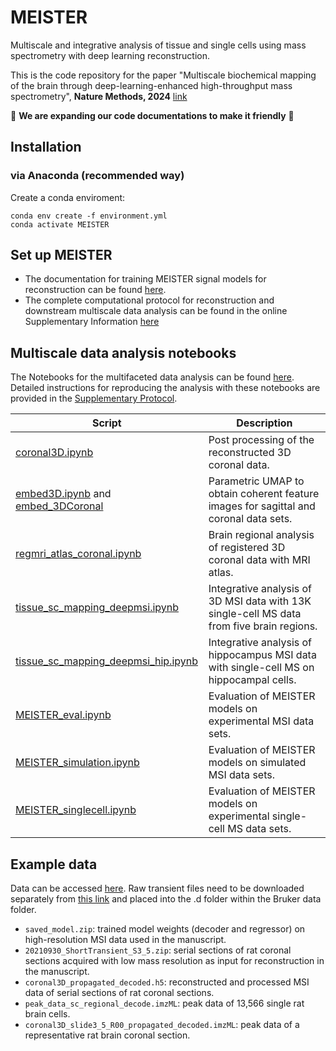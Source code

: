 # MEISTER
Multiscale and integrative analysis of tissue and single cells using mass spectrometry with deep learning reconstruction.

This is the code repository for the paper "Multiscale biochemical mapping of the brain through deep-learning-enhanced high-throughput mass spectrometry", **Nature Methods, 2024** [link](https://www.nature.com/articles/s41592-024-02171-3)

:construction: **We are expanding our code documentations to make it friendly** :construction:

## Installation
### via Anaconda (recommended way)
Create a conda enviroment:
```
conda env create -f environment.yml
conda activate MEISTER
```

## Set up MEISTER
* The documentation for training MEISTER signal models for reconstruction can be found [here](https://github.com/richardxie1119/MEISTER/blob/main/document/MEISTER_doc.pdf). 
* The complete computational protocol for reconstruction and downstream multiscale data analysis can be found in the online Supplementary Information [here](https://static-content.springer.com/esm/art%3A10.1038%2Fs41592-024-02171-3/MediaObjects/41592_2024_2171_MOESM1_ESM.pdf)
  
## Multiscale data analysis notebooks

The Notebooks for the multifaceted data analysis can be found [here](https://github.com/richardxie1119/multiscale_analysis). Detailed instructions for reproducing the analysis with these notebooks are provided in the [Supplementary Protocol](https://github.com/richardxie1119/MEISTER/blob/main/Supplementary_Protocol.pdf). 

| Script | Description |
| --- | --- |
| [coronal3D.ipynb](https://github.com/richardxie1119/multiscale_analysis/blob/main/coronal3D.ipynb) | Post processing of the reconstructed 3D coronal data. |
| [embed3D.ipynb](https://github.com/richardxie1119/multiscale_analysis/blob/main/embed_3D.ipynb) and [embed_3DCoronal](https://github.com/richardxie1119/multiscale_analysis/blob/main/embed_3DCoronal.ipynb) | Parametric UMAP to obtain coherent feature images for sagittal and coronal data sets. |
| [regmri_atlas_coronal.ipynb](https://github.com/richardxie1119/multiscale_analysis/blob/main/regmri_atlas_coronal.ipynb) | Brain regional analysis of registered 3D coronal data with MRI atlas. |
| [tissue_sc_mapping_deepmsi.ipynb](https://github.com/richardxie1119/multiscale_analysis/blob/main/tissue_sc_mapping_deepmsi.ipynb) | Integrative analysis of 3D MSI data with 13K single-cell MS data from five brain regions. |
| [tissue_sc_mapping_deepmsi_hip.ipynb](https://github.com/richardxie1119/multiscale_analysis/blob/main/tissue_sc_mapping_deepmsi_hip.ipynb) | Integrative analysis of hippocampus MSI data with single-cell MS on hippocampal cells. |
| [MEISTER_eval.ipynb](https://github.com/richardxie1119/multiscale_analysis/blob/main/MEISTER_eval.ipynb) | Evaluation of MEISTER models on experimental MSI data sets. |
| [MEISTER_simulation.ipynb](https://github.com/richardxie1119/multiscale_analysis/blob/main/MEISTER_simulation.ipynb) | Evaluation of MEISTER models on simulated MSI data sets. |
| [MEISTER_singlecell.ipynb](https://github.com/richardxie1119/multiscale_analysis/blob/main/tissue_sc_mapping_deepmsi_hip.ipynb) | Evaluation of MEISTER models on experimental single-cell MS data sets.|



 ## Example data
Data can be accessed [here](https://doi.org/10.13012/B2IDB-9740536_V1). Raw transient files need to be downloaded 
separately from [this link](https://uofi.box.com/s/oagdxhea1wi8tvfij4robj0z0w8wq7j4) and placed 
into the .d folder within the Bruker data folder.
- `saved_model.zip`: trained model weights (decoder and regressor) on high-resolution MSI data used in the manuscript. 
- `20210930_ShortTransient_S3_5.zip`: serial sections of rat coronal sections acquired with low mass resolution as input for reconstruction in the manuscript.
- `coronal3D_propagated_decoded.h5`: reconstructed and processed MSI data of serial sections of rat coronal sections.
- `peak_data_sc_regional_decode.imzML`: peak data of 13,566 single rat brain cells.
- `coronal3D_slide3_5_R00_propagated_decoded.imzML`: peak data of a representative rat brain coronal section.


